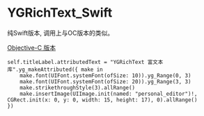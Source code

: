 # YGRichText_Swift
纯Swift版本, 调用上与OC版本的类似。

[Objective-C 版本](https://github.com/DaverZhou/YGRichText)

```
self.titleLabel.attributedText = "YGRichText 富文本库".yg_makeAttributed({ make in
    make.font(UIFont.systemFont(ofSize: 10)).yg_Range(0, 3)
    make.font(UIFont.systemFont(ofSize: 20)).yg_Range(3, 3)
    make.strikethroughStyle(3).allRange()
    make.insertImage(UIImage.init(named: "personal_editor")!, CGRect.init(x: 0, y: 0, width: 15, height: 17), 0).allRange()
})

```
